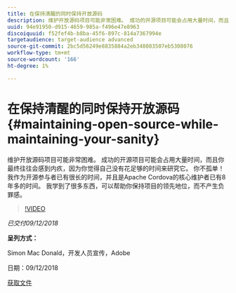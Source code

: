 ```yaml
---
title: 在保持清醒的同时保持开放源码
description: 维护开放源码项目可能非常困难。 成功的开源项目可能会占用大量时间，而且你最终往往会感到内疚，因为你觉得自己没有花足够的时间来研究它。 了解一些有助于您保持项目领先地位而不产生愧疚感的内容。
uuid: 94e91950-d915-4659-985a-f496e47e8963
discoiquuid: f52fef4b-b8ba-45f6-897c-814a7367994e
targetaudience: target-audience advanced
source-git-commit: 2bc5d56249e8835884a2eb348083507eb5308076
workflow-type: tm+mt
source-wordcount: '166'
ht-degree: 1%

---
```



# 在保持清醒的同时保持开放源码{#maintaining-open-source-while-maintaining-your-sanity}

维护开放源码项目可能非常困难。 成功的开源项目可能会占用大量时间，而且你最终往往会感到内疚，因为你觉得自己没有花足够的时间来研究它。 你不孤单！ 我作为开源参与者已有很长的时间，并且是Apache Cordova的核心维护者已有8年多的时间。 我学到了很多东西，可以帮助你保持项目的领先地位，而不产生负罪感。

>[!VIDEO](https://video.tv.adobe.com/v/23713/?quality=9)

*已交付09/12/2018*

**呈列方式：**

Simon Mac Donald，开发人员宣传，Adobe

日期：09/12/2018

[获取文件](assets/maintaining-open-source-while-maintaining-your-sanity-gems-091218.pdf)

<!--
[Get back to the Overview](https://helpx.adobe.com/experience-manager/kt/eseminars/gems/aem-index.html)
-->
